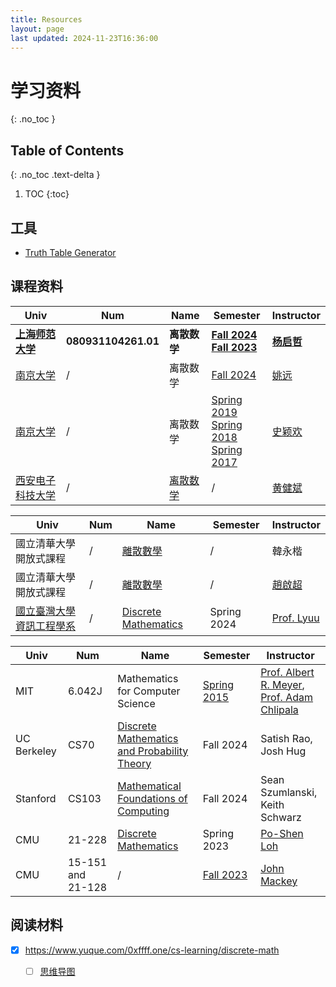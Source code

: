 ```yaml
---
title: Resources
layout: page
last updated: 2024-11-23T16:36:00
---
```

# 学习资料
{: .no_toc }

## Table of Contents
{: .no_toc .text-delta }

1. TOC
{:toc}

## 工具

- [Truth Table Generator](https://web.stanford.edu/class/archive/cs/cs103/cs103.1252/tools/truth-table-tool/)

## 课程资料

| **Univ**                               | **Num**             | **Name**                                             | **Semester**                                                                                                                                                                                   | **Instructor**                                      |
| -------------------------------------- | ------------------- | ---------------------------------------------------- | ---------------------------------------------------------------------------------------------------------------------------------------------------------------------------------------------- | --------------------------------------------------- |
| **[上海师范大学](https://www.shnu.edu.cn/)** | **080931104261.01** | **离散数学**                                             | **[Fall 2024](https://www.dm2024w.spacepenguin.com.cn/)<br>[Fall 2023](https://www.dm2023w.spacepenguin.com.cn/)**                                                                             | **[杨启哲](https://basics.sjtu.edu.cn/~yangqizhe/)**   |
| [南京大学](https://cs.nju.edu.cn/main.htm) | /                   | 离散数学                                                 | [Fall 2024](https://cs.nju.edu.cn/yuanyao/dismath.htm)                                                                                                                                         | [姚远](https://cs.nju.edu.cn/yuanyao/index.htm)       |
| [南京大学](https://cs.nju.edu.cn/main.htm) | /                   | 离散数学                                                 | [Spring 2019](https://cs.nju.edu.cn/shiyh/DM2019/index.htm)<br>[Spring 2018](https://cs.nju.edu.cn/shiyh/DM2018/index.htm)<br>[Spring 2017](https://cs.nju.edu.cn/shiyh/DM2017/index.html)<br> | [史颖欢](https://cs.nju.edu.cn/shiyh/index.htm)        |
| [西安电子科技大学](https://web.xidian.edu.cn/) | /                   | [离散数学](https://web.xidian.edu.cn/jbhuang/dmath.html) | /                                                                                                                                                                                              | [黄健斌](https://web.xidian.edu.cn/jbhuang/index.html) |

| **Univ**                                      | **Num** | **Name**                                                          | **Semester** | **Instructor**                                   |
| --------------------------------------------- | ------- | ----------------------------------------------------------------- | ------------ | ------------------------------------------------ |
| 國立清華大學開放式課程                                   | /       | [離散數學](https://ocw.nthu.edu.tw/ocw/index.php?page=course&cid=129) | /            | 韓永楷                                              |
| 國立清華大學開放式課程                                   | /       | [離散數學](https://ocw.nthu.edu.tw/ocw/index.php?page=course&cid=288) | /            | [趙啟超](https://www.ee.nthu.edu.tw/ccc/)           |
| [國立臺灣大學 資訊工程學系](https://www.csie.ntu.edu.tw/) | /       | [Discrete Mathematics](https://www.csie.ntu.edu.tw/~lyuu/dm.html) | Spring 2024  | [Prof. Lyuu](https://www.csie.ntu.edu.tw/~lyuu/) |

| **Univ**    | **Num**           | **Name**                                                                       | **Semester**                                                                                    | **Instructor**                                                                                                                                            |
| ----------- | ----------------- | ------------------------------------------------------------------------------ | ----------------------------------------------------------------------------------------------- | --------------------------------------------------------------------------------------------------------------------------------------------------------- |
| MIT         | 6.042J            | Mathematics for Computer Science                                               | [Spring 2015](https://ocw.mit.edu/courses/6-042j-mathematics-for-computer-science-spring-2015/) | [Prof. Albert R. Meyer](https://ocw.mit.edu/search/?q=Prof.+Albert+R.+Meyer),<br>[Prof. Adam Chlipala](https://ocw.mit.edu/search/?q=Prof.+Adam+Chlipala) |
| UC Berkeley | CS70              | [Discrete Mathematics and Probability Theory](https://www.eecs70.org/)         | Fall 2024                                                                                       | Satish Rao,<br>Josh Hug                                                                                                                                   |
| Stanford    | CS103             | [Mathematical Foundations of Computing](https://web.stanford.edu/class/cs103/) | Fall 2024                                                                                       | Sean Szumlanski,<br>Keith Schwarz                                                                                                                         |
| CMU         | 21-228            | [Discrete Mathematics](https://www.math.cmu.edu/~lohp/2023-228.shtml)          | Spring 2023                                                                                     | [Po-Shen Loh](https://www.poshenloh.com/)                                                                                                                 |
| CMU         | 15-151 and 21-128 | /                                                                              | [Fall 2023](https://www.math.cmu.edu/~jmackey/151_128/welcome.html)                             | [John Mackey](https://www.math.cmu.edu/~jmackey/)                                                                                                         |

## 阅读材料

- [x] <https://www.yuque.com/0xffff.one/cs-learning/discrete-math>
	- [ ] [思维导图](https://www.processon.com/view/link/5fbc20447d9c08478991b547)

